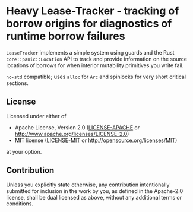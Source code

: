 # Heavy Lease-Tracker - tracking of borrow origins for diagnostics of runtime borrow failures

`LeaseTracker` implements a simple system using guards and the Rust `core::panic::Location` API to
track and provide information on the source locations of borrows for when interior mutability
primitives you write fail.

`no-std` compatible; uses `alloc` for `Arc` and spinlocks for very short critical sections.

## License

Licensed under either of

 * Apache License, Version 2.0
   ([LICENSE-APACHE](LICENSE-APACHE) or http://www.apache.org/licenses/LICENSE-2.0)
 * MIT license
   ([LICENSE-MIT](LICENSE-MIT) or http://opensource.org/licenses/MIT)

at your option.

## Contribution

Unless you explicitly state otherwise, any contribution intentionally submitted
for inclusion in the work by you, as defined in the Apache-2.0 license, shall be
dual licensed as above, without any additional terms or conditions.
